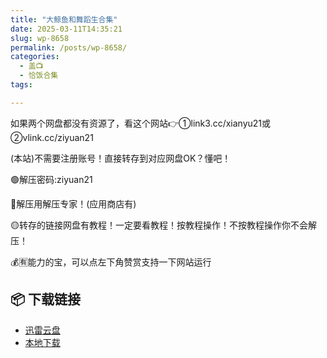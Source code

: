 ```yaml
---
title: "大鲸鱼和舞蹈生合集"
date: 2025-03-11T14:35:21
slug: wp-8658
permalink: /posts/wp-8658/
categories:
  - 盖📺
  - 恰饭合集
tags:

---
```


如果两个网盘都没有资源了，看这个网站👉①link3.cc/xianyu21或②vlink.cc/ziyuan21

(本站)不需要注册账号！直接转存到对应网盘OK？懂吧！

🟢解压密码:ziyuan21

🔵解压用解压专家！(应用商店有)

🟡转存的链接网盘有教程！一定要看教程！按教程操作！不按教程操作你不会解压！

💰🈶能力的宝，可以点左下角赞赏支持一下网站运行

## 📦 下载链接
- [迅雷云盘](https://blziyuan21.com/pay-download/8658?key=dea9b819c1&down_id=0)
- [本地下载](https://blziyuan21.com/pay-download/8658?key=dea9b819c1&down_id=1)

